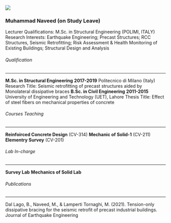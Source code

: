[![](https://giki.edu.pk/wp-content/uploads/2019/11/Naveed.jpg)](https://giki.edu.pk/wp-content/uploads/2019/11/Naveed.jpg)
### Muhammad Naveed (on Study Leave)
Lecturer
Qualifications: M.Sc. in Structural Engineering (POLIMI, ITALY)
Research Interests: Earthquake Engineering; Precast Structures; RCC Structures, Seismic Retrofitting; Risk Assessment & Health Monitoring of Existing Buildings; Structural Design and Analysis
###### Qualification
* * *
**M.Sc. in Structural Engineering** **2017-2019**
Politecnico di Milano (Italy)
Research Title: Seismic retrofitting of precast structures aided by Monolateral dissipative braces
**B.Sc. in Civil Engineering** **2011-2015**
University of Engineering and Technology (UET), Lahore
Thesis Title: Effect of steel fibers on mechanical properties of concrete
###### Courses Teaching
* * *
**Reinfoirced Concrete Design** (CV-314)
**Mechanic of Solid-1** (CV-211)
**Elementry Survey** (CV-201)
###### Lab In-charge
* * *
**Survey Lab**
**Mechanics of Solid Lab**
###### Publications
* * *
Dal Lago, B., Naveed, M., & Lamperti Tornaghi, M. (2021). Tension-only dissipative bracing for the seismic retrofit of precast industrial buildings. Journal of Earthquake Engineering
